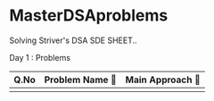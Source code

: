 # MasterDSAproblems

Solving Striver's DSA SDE SHEET..


Day 1 : Problems 

| Q.No  | Problem Name 🙏 | Main Approach 🙈  |
|:-:|---|---|
|   |   |   |
